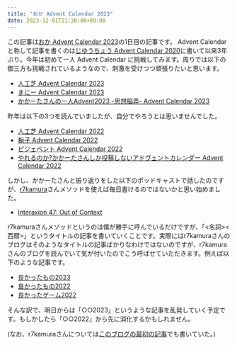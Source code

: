 ```yaml
---
title: "おか Advent Calendar 2023"
date: 2023-12-01T21:30:00+09:00
---
```


この記事は[おか Advent Calendar 2023](https://adventar.org/calendars/9232)の1日目の記事です。 Advent Calendar と称して記事を書くのは[じゆうちょう Advent Calendar 2020](https://adventar.org/calendars/5028)に書いて以来3年ぶり。今年は初めて一人 Advent Calendar に挑戦してみます。周りでは以下の御三方も挑戦されているようなので、刺激を受けつつ頑張りたいと思います。

- [人工芝 Advent Calendar 2023](https://adventar.org/calendars/9189)
- [まにー Advent Calendar 2023](https://adventar.org/calendars/9303)
- [かかーたさんの一人Advent2023 -思想脳弄- Advent Calendar 2023](https://adventar.org/calendars/9642)

昨年は以下の3つを読んでいましたが、自分でやろうとは思いませんでした。

- [人工芝 Advent Calendar 2022](https://adventar.org/calendars/7871)
- [梔子 Advent Calendar 2022](https://adventar.org/calendars/7867)
- [ピジェベント Advent Calendar 2022](https://adventar.org/calendars/7869)
- [やれるのか?かかーたさんしか投稿しないアドヴェントカレンダー Advent Calendar 2022](https://adventar.org/calendars/8263)

しかし、かかーたさんと振り返りをした以下のポッドキャストで話したのですが、[r7kamura](https://r7kamura.com/)さんメソッドを使えば毎日書けるのではないかと思い始めました。

- [Interaxion 47: Out of Context](https://interaxion-podcast.github.io/47#2627-%E3%82%A2%E3%83%89%E3%83%99%E3%83%B3%E3%83%88%E3%82%AB%E3%83%AC%E3%83%B3%E3%83%80%E3%83%BC)

r7kamuraさんメソッドというのは僕が勝手に呼んでいるだけですが、「<名詞><西暦>」というタイトルの記事を書いていくことです。実際にはr7kamuraさんのブログはそのようなタイトルの記事ばかりなわけではないのですが、r7kamuraさんのブログを読んでいて気が付いたのでこう呼ばせていただきます。例えば以下のような記事です。

- [良かったもの2023](https://r7kamura.com/articles/2023-11-30-good-buy-2023)
- [良かったもの2022](https://r7kamura.com/articles/2022-12-26-good-buy-2022)
- [良かったゲーム2022](https://r7kamura.com/articles/2022-12-25-game-2022)

そんな訳で、明日からは「○○2023」というような記事を乱発していく予定です。もしかしたら「○○2022」から先に消化するかもしれません。

(なお、r7kamuraさんについては[このブログの最初の記事](https://pn11.github.io/blog/posts/2022/first/)でも書いていた。)
